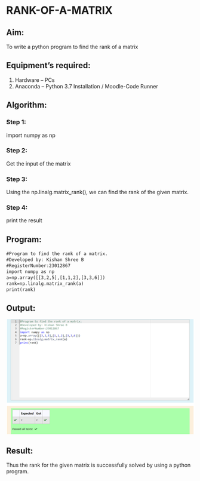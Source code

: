 # RANK-OF-A-MATRIX
## Aim:
To write a python program to find the rank of a matrix
## Equipment’s required:
1. 	Hardware – PCs
2. 	Anaconda – Python 3.7 Installation / Moodle-Code Runner
## Algorithm:
### Step 1: 
import numpy as np
### Step 2: 
Get the input of the matrix
### Step 3:
Using the np.linalg.matrix_rank(), we can find the rank of the given matrix.
### Step 4: 
print the result
## Program:
```
#Program to find the rank of a matrix.
#Developed by: Kishan Shree B
#RegisterNumber:23012867
import numpy as np
a=np.array([[3,2,5],[1,1,2],[3,3,6]])
rank=np.linalg.matrix_rank(a)
print(rank)
```
## Output:
![Alt text](<Screenshot 2023-12-12 214644.png>)
## Result:
Thus the rank for the given matrix is successfully solved by  using a python program.

